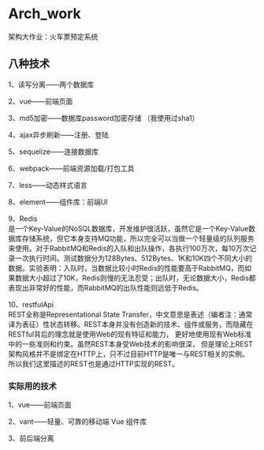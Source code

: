 # Arch_work
架构大作业：火车票预定系统


## 八种技术
1、读写分离——两个数据库</br>

2、vue——前端页面</br>

3、md5加密——数据库password加密存储 （我使用过sha1）</br>

4、ajax异步刷新——注册、登陆</br>

5、sequelize——连接数据库</br>

6、webpack——前端资源加载/打包工具</br>

7、less——动态样式语言</br>

8、element——组件库：前端UI</br>

9、Redis	</br>
是一个Key-Value的NoSQL数据库，开发维护很活跃，虽然它是一个Key-Value数据库存储系统，但它本身支持MQ功能，所以完全可以当做一个轻量级的队列服务来使用。对于RabbitMQ和Redis的入队和出队操作，各执行100万次，每10万次记录一次执行时间。测试数据分为128Bytes、512Bytes、1K和10K四个不同大小的数据。实验表明：入队时，当数据比较小时Redis的性能要高于RabbitMQ，而如果数据大小超过了10K，Redis则慢的无法忍受；出队时，无论数据大小，Redis都表现出非常好的性能，而RabbitMQ的出队性能则远低于Redis。</br>

10、restfulApi</br>
REST全称是Representational State Transfer，中文意思是表述（编者注：通常译为表征）性状态转移。REST本身并没有创造新的技术、组件或服务，而隐藏在RESTful背后的理念就是使用Web的现有特征和能力， 更好地使用现有Web标准中的一些准则和约束。虽然REST本身受Web技术的影响很深， 但是理论上REST架构风格并不是绑定在HTTP上，只不过目前HTTP是唯一与REST相关的实例。 所以我们这里描述的REST也是通过HTTP实现的REST。</br>



### 实际用的技术

1、vue——前端页面

2、vant——轻量、可靠的移动端 Vue 组件库

3、前后端分离